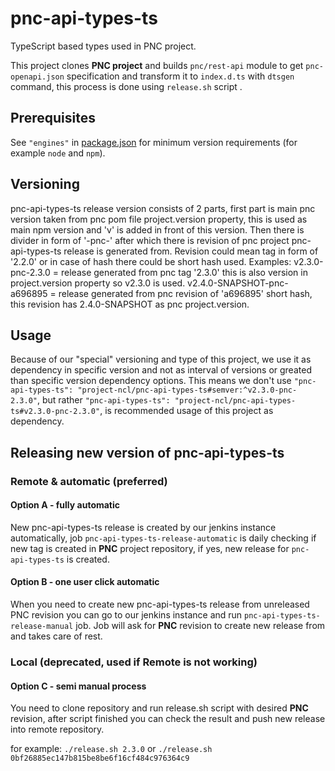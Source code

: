 # pnc-api-types-ts

TypeScript based types used in PNC project.

This project clones **PNC project** and builds `pnc/rest-api` module to get `pnc-openapi.json` specification and transform it to `index.d.ts` with `dtsgen` command, this process is done using `release.sh` script .

## Prerequisites

See `"engines"` in [package.json](./package.json) for minimum version requirements (for example `node` and `npm`).

## Versioning

pnc-api-types-ts release version consists of 2 parts, first part is main pnc version taken from pnc pom file project.version property, this is used as main npm version and 'v' is added in front of this version. Then there is divider in form of '-pnc-' after which there is revision of pnc project pnc-api-types-ts release is generated from. Revision could mean tag in form of '2.2.0' or in case of hash there could be short hash used. Examples: v2.3.0-pnc-2.3.0 = release generated from pnc tag '2.3.0' this is also version in project.version property so v2.3.0 is used. v2.4.0-SNAPSHOT-pnc-a696895 = release generated from pnc revision of 'a696895' short hash, this revision has 2.4.0-SNAPSHOT as pnc project.version.

## Usage
Because of our "special" versioning and type of this project, we use it as dependency in specific version and not as interval of versions or greated than specific version dependency options.
This means we don't use `"pnc-api-types-ts": "project-ncl/pnc-api-types-ts#semver:^v2.3.0-pnc-2.3.0"`, but rather `"pnc-api-types-ts": "project-ncl/pnc-api-types-ts#v2.3.0-pnc-2.3.0"`, is recommended usage of this project as dependency.

## Releasing new version of pnc-api-types-ts

### Remote & automatic (preferred)

#### Option A - fully automatic

New pnc-api-types-ts release is created by our jenkins instance automatically, job `pnc-api-types-ts-release-automatic` is daily checking if new tag is created in **PNC** project repository, if yes, new release for `pnc-api-types-ts` is created.

#### Option B - one user click automatic 

When you need to create new pnc-api-types-ts release from unreleased PNC revision you can go to our jenkins instance and run `pnc-api-types-ts-release-manual` job. Job will ask for **PNC** revision to create new release from and takes care of rest.

### Local (deprecated, used if Remote is not working)

#### Option C - semi manual process

You need to clone repository and run release.sh script with desired **PNC** revision, after script finished you can check the result and push new release into remote repository.

for example: `./release.sh 2.3.0` or `./release.sh 0bf26885ec147b815be8be6f16cf484c976364c9`
